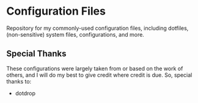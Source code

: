 # Configuration Files

Repository for my commonly-used configuration files, including dotfiles, 
(non-sensitive) system files, configurations, and more.

## Special Thanks

These configurations were largely taken from or based on the work of others,
and I will do my best to give credit where credit is due. So, special thanks
to:

* dotdrop

